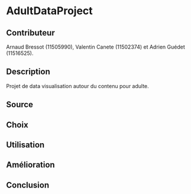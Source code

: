# AdultDataProject

## Contributeur
Arnaud Bressot (11505990), Valentin Canete (11502374) et Adrien Guédet (11516525).

## Description

Projet de data visualisation autour du contenu pour adulte.

## Source

## Choix

## Utilisation

## Amélioration

## Conclusion

